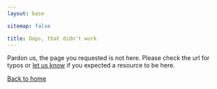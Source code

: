 ```yaml
---
layout: base

sitemap: false

title: Oops, that didn't work
---
```


Pardon us, the page you requested is not here. Please check the url for typos or [let us know](/contact/) if you expected a resource to be here.


[Back to home](/)
